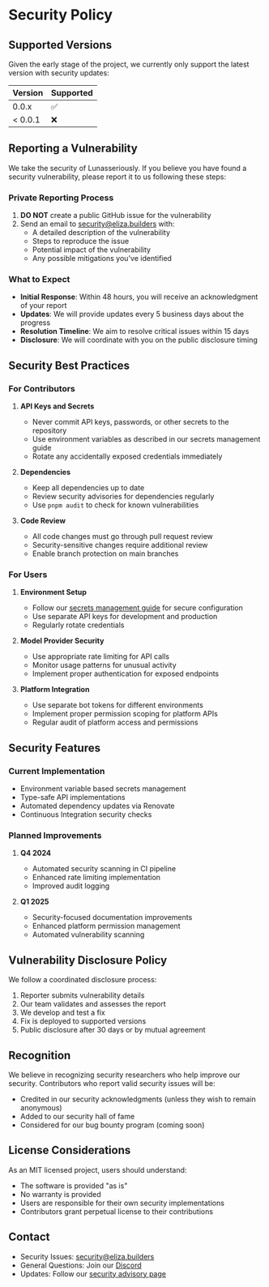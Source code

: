 # Security Policy

## Supported Versions

Given the early stage of the project, we currently only support the latest version with security updates:

| Version | Supported          |
| ------- | ------------------ |
| 0.0.x   | :white_check_mark: |
| < 0.0.1 | :x:                |

## Reporting a Vulnerability

We take the security of Lunasseriously. If you believe you have found a security vulnerability, please report it to us following these steps:

### Private Reporting Process

1. **DO NOT** create a public GitHub issue for the vulnerability
2. Send an email to security@eliza.builders with:
    - A detailed description of the vulnerability
    - Steps to reproduce the issue
    - Potential impact of the vulnerability
    - Any possible mitigations you've identified

### What to Expect

- **Initial Response**: Within 48 hours, you will receive an acknowledgment of your report
- **Updates**: We will provide updates every 5 business days about the progress
- **Resolution Timeline**: We aim to resolve critical issues within 15 days
- **Disclosure**: We will coordinate with you on the public disclosure timing

## Security Best Practices

### For Contributors

1. **API Keys and Secrets**

    - Never commit API keys, passwords, or other secrets to the repository
    - Use environment variables as described in our secrets management guide
    - Rotate any accidentally exposed credentials immediately

2. **Dependencies**

    - Keep all dependencies up to date
    - Review security advisories for dependencies regularly
    - Use `pnpm audit` to check for known vulnerabilities

3. **Code Review**
    - All code changes must go through pull request review
    - Security-sensitive changes require additional review
    - Enable branch protection on main branches

### For Users

1. **Environment Setup**

    - Follow our [secrets management guide](docs/guides/secrets-management.md) for secure configuration
    - Use separate API keys for development and production
    - Regularly rotate credentials

2. **Model Provider Security**

    - Use appropriate rate limiting for API calls
    - Monitor usage patterns for unusual activity
    - Implement proper authentication for exposed endpoints

3. **Platform Integration**
    - Use separate bot tokens for different environments
    - Implement proper permission scoping for platform APIs
    - Regular audit of platform access and permissions

## Security Features

### Current Implementation

- Environment variable based secrets management
- Type-safe API implementations
- Automated dependency updates via Renovate
- Continuous Integration security checks

### Planned Improvements

1. **Q4 2024**

    - Automated security scanning in CI pipeline
    - Enhanced rate limiting implementation
    - Improved audit logging

2. **Q1 2025**
    - Security-focused documentation improvements
    - Enhanced platform permission management
    - Automated vulnerability scanning

## Vulnerability Disclosure Policy

We follow a coordinated disclosure process:

1. Reporter submits vulnerability details
2. Our team validates and assesses the report
3. We develop and test a fix
4. Fix is deployed to supported versions
5. Public disclosure after 30 days or by mutual agreement

## Recognition

We believe in recognizing security researchers who help improve our security. Contributors who report valid security issues will be:

- Credited in our security acknowledgments (unless they wish to remain anonymous)
- Added to our security hall of fame
- Considered for our bug bounty program (coming soon)

## License Considerations

As an MIT licensed project, users should understand:

- The software is provided "as is"
- No warranty is provided
- Users are responsible for their own security implementations
- Contributors grant perpetual license to their contributions

## Contact

- Security Issues: security@eliza.builders
- General Questions: Join our [Discord](https://discord.gg/ai16z)
- Updates: Follow our [security advisory page](https://github.com/elizaos/eliza/security/advisories)
